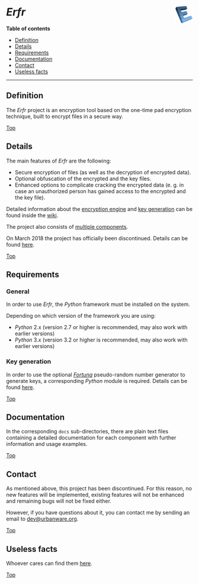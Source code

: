 # *Erfr* <img src="erfr.png" alt="Erfr logo" height="48px" width="48px" align="right"/>

**Table of contents**
*   [Definition](#definition)
*   [Details](#details)
*   [Requirements](#requirements)
*   [Documentation](#documentation)
*   [Contact](#contact)
*   [Useless facts](#useless-facts)

----

## Definition

The *Erfr* project is an encryption tool based on the one-time pad encryption technique, built to encrypt files in a secure way.

[Top](#erfr-)

## Details

The main features of *Erfr* are the following:

*   Secure encryption of files (as well as the decryption of encrypted data).
*   Optional obfuscation of the encrypted and the key files.
*   Enhanced options to complicate cracking the encrypted data (e. g. in case an unauthorized person has gained access to the encrypted and the key file).

Detailed information about the [encryption engine](../../wiki#encryption-engine) and [key generation](../../wiki#key-generation) can be found inside the [wiki](../../wiki).

The project also consists of [multiple components](../../wiki#components).

On March 2018 the project has officially been discontinued. Details can be found [here](../../wiki#end-of-life).

[Top](#erfr-)

## Requirements

### General

In order to use *Erfr*, the *Python* framework must be installed on the system.

Depending on which version of the framework you are using:

*   *Python* 2.x (version 2.7 or higher is recommended, may also work with earlier versions)
*   *Python* 3.x (version 3.2 or higher is recommended, may also work with earlier versions)

### Key generation

In order to use the optional *[Fortuna](https://en.wikipedia.org/wiki/Fortuna_(PRNG))* pseudo-random number generator to generate keys, a corresponding *Python* module is required. Details can be found [here](https://github.com/urbanware-org/erfr/wiki#fortuna-prng).

[Top](#erfr-)

## Documentation

In the corresponding `docs` sub-directories, there are plain text files containing a detailed documentation for each component with further information and usage examples.

[Top](#erfr-)

## Contact

As mentioned above, this project has been discontinued. For this reason, no new features will be implemented, existing features will not be enhanced and remaining bugs will not be fixed either.

However, if you have questions about it, you can contact me by sending an email to <dev@urbanware.org>.

[Top](#erfr-)

## Useless facts

Whoever cares can find them [here](../../wiki#useless-facts).

[Top](#erfr-)
